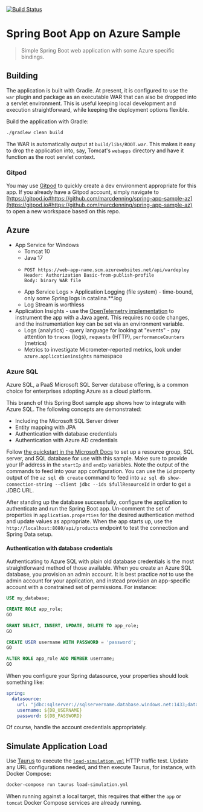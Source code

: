 [![Build Status](https://dev.azure.com/marcdenning/spring-app-sample/_apis/build/status/kenobi883.spring-app-sample-az?branchName=main)](https://dev.azure.com/marcdenning/spring-app-sample/_build/latest?definitionId=1&branchName=main)

# Spring Boot App on Azure Sample

> Simple Spring Boot web application with some Azure specific bindings.

## Building

The application is built with Gradle. At present, it is configured to use the `war` plugin and package as an executable WAR that can also be dropped into a servlet environment.
This is useful keeping local development and execution straightforward, while keeping the deployment options flexible.

Build the application with Gradle:

```bash
./gradlew clean build
```

The WAR is automatically output at `build/libs/ROOT.war`.
This makes it easy to drop the application into, say, Tomcat's `webapps` directory and have it function as the root servlet context.

### Gitpod

You may use [Gitpod](https://www.gitpod.io/) to quickly create a dev environment appropriate for this app.
If you already have a Gitpod account, simply navigate to [https://gitpod.io#https://github.com/marcdenning/spring-app-sample-az](https://gitpod.io#https://github.com/marcdenning/spring-app-sample-az) to open a new workspace based on this repo.

## Azure

* App Service for Windows
  - Tomcat 10
  - Java 17
  - ```
    POST https://web-app-name.scm.azurewebsites.net/api/wardeploy
    Header: Authorization Basic-from-publish-profile
    Body: binary WAR file
    ```
  - App Service Logs > Application Logging (file system) - time-bound, only some Spring logs in catalina.**.log
  - Log Stream is worthless
* Application Insights - use the [OpenTelemetry implementation](https://learn.microsoft.com/en-us/azure/azure-monitor/app/opentelemetry-enable?tabs=java) to instrument the app with a Java agent.
  This requires no code changes, and the instrumentation key can be set via an environment variable.
  - Logs (analytics) - query language for looking at "events" - pay attention to `traces` (logs), `requests` (HTTP), `performanceCounters` (metrics)
  - Metrics to investigate Micrometer-reported metrics, look under `azure.applicationinsights` namespace

### Azure SQL

Azure SQL, a PaaS Microsoft SQL Server database offering, is a common choice for enterprises adopting Azure as a cloud platform.

This branch of this Spring Boot sample app shows how to integrate with Azure SQL.
The following concepts are demonstrated:

* Including the Microsoft SQL Server driver
* Entity mapping with JPA
* Authentication with database credentials
* Authentication with Azure AD credentials

Follow [the quickstart in the Microsoft Docs](https://learn.microsoft.com/en-us/azure/azure-sql/database/single-database-create-quickstart?view=azuresql&tabs=azure-cli) to set up a resource group, SQL server, and SQL database for use with this sample.
Make sure to provide your IP address in the `startIp` and `endIp` variables.
Note the output of the commands to feed into your app configuration.
You can use the `id` property output of the `az sql db create` command to feed into `az sql db show-connection-string --client jdbc --ids $fullResourceId` in order to get a JDBC URL.

After standing up the database successfully, configure the application to authenticate and run the Spring Boot app.
Un-comment the set of properties in `application.properties` for the desired authentication method and update values as appropriate.
When the app starts up, use the `http://localhost:8080/api/products` endpoint to test the connection and Spring Data setup.

#### Authentication with database credentials

Authenticating to Azure SQL with plain old database credentials is the most straightforward method of those available.
When you create an Azure SQL database, you provision an admin account.
It is best practice _not_ to use the admin account for your application, and instead provision an app-specific account with a constrained set of permissions.
For instance:

```sql
USE my_database; 

CREATE ROLE app_role; 
GO 

GRANT SELECT, INSERT, UPDATE, DELETE TO app_role; 
GO 

CREATE USER username WITH PASSWORD = 'password'; 
GO 

ALTER ROLE app_role ADD MEMBER username; 
GO 
```

When you configure your Spring datasource, your properties should look something like:

```yaml
spring:
  datasource:
    url: "jdbc:sqlserver://sqlservername.database.windows.net:1433;database=sqldbname;encrypt=true;trustServerCertificate=false;hostNameInCertificate=*.database.windows.net;loginTimeout=30"
    username: ${DB_USERNAME}
    password: ${DB_PASSWORD}
```

Of course, handle the account credentials appropriately.

## Simulate Application Load

Use [Taurus](https://gettaurus.org/) to execute the [`load-simulation.yml`](/load-simulation.yml) HTTP traffic test.
Update any URL configurations needed, and then execute Taurus, for instance, with Docker Compose:

```bash
docker-compose run taurus load-simulation.yml
```

When running against a local target, this requires that either the `app` or `tomcat` Docker Compose services are already running.
